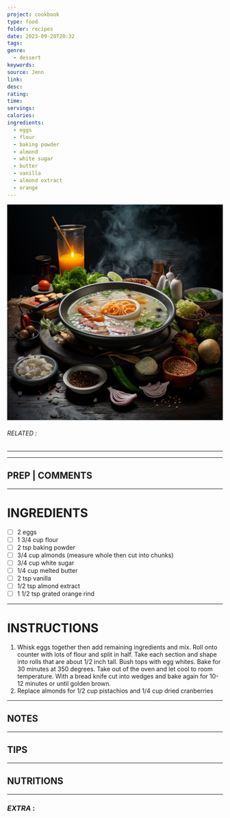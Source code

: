 ```yaml
---
project: cookbook
type: food
folder: recipes
date: 2023-09-20T20:32
tags: 
genre:
  - dessert
keywords: 
source: Jenn
link: 
desc: 
rating: 
time: 
servings: 
calories: 
ingredients:
  - eggs
  - flour
  - baking powder
  - almond
  - white sugar
  - butter
  - vanilla
  - almond extract
  - orange
---
```


![IMAGE](_default.png)

###### *RELATED* : 
---


---
## PREP | COMMENTS



---
# INGREDIENTS

- [ ] 2 eggs
- [ ] 1 3/4 cup flour
- [ ] 2 tsp baking powder
- [ ] 3/4 cup almonds (measure whole then cut into chunks)
- [ ] 3/4 cup white sugar
- [ ] 1/4 cup melted butter
- [ ] 2 tsp vanilla
- [ ] 1/2 tsp almond extract
- [ ] 1 1/2 tsp grated orange rind

---
# INSTRUCTIONS

1. Whisk eggs together then add remaining ingredients and mix. Roll onto counter with lots of flour and split in half. Take each section and shape into rolls that are about 1/2 inch tall. Bush tops with egg whites. Bake for 30 minutes at 350 degrees. Take out of the oven and let cool to room temperature. With a bread knife cut into wedges and bake again for 10-12 minutes or until golden brown.
2. Replace almonds for 1/2 cup pistachios and 1/4 cup dried cranberries

---
## NOTES



---
## TIPS



---
## NUTRITIONS



---
### *EXTRA* :




